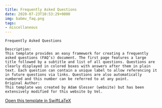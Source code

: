 ```yaml
---
title: Frequently Asked Questions
date: 2020-07-23T10:53:29+0000
img: babmv_faq.png
tags:
- miscellaneous
---
```

```
Frequently Asked Questions

Description:
This template provides an easy framework for creating a frequently asked questions (FAQ’s) document. The first page features a large title followed by a subtitle and list of all questions. Questions are clearly displayed in colored boxes with answers after them in plain text. Each question can contain a unique label to allow referencing it in future questions via links. Questions are also automatically numbered and this number can be referred to at any point.
Original Author:
This template was created by Adam Glesser (website) but has been extensively modified for this website by Vel.
```
[Open this template in SwiftLaTeX](https://www.swiftlatex.com/project.html?import=https://swiftlatex.github.io/LaTeXBoilerPlate/zips/knvac_faq.zip&import_name=Frequently%20Asked%20Questions)
